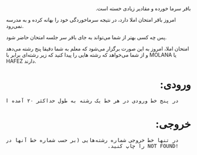 <p dir='rtl'>
باقر سرما خورده و مقادیر زیادی خسته‌ است.

امروز باقر امتحان املا دارد، در نتیجه سرماخوردگی خود را بهانه کرده و به مدرسه نمی‌رود.

پس چه کسی بهتر از شما می‌تواند به جای باقر سر جلسه امتحان حاضر شود.

امتحان املا، امروز به این صورت برگزار می‌شود که معلم به شما دقیقا پنج رشته می‌دهد و از شما می‌خواهد که رشته هایی را پیدا کنید که زیر رشته‌ای برابر با MOLANA یا HAFEZ دارند.
</p>
<h1 dir='rtl'>ورودی: </h1>
<pre dir='rtl'>
    در پنج خط ورودی در هر خط یک رشته به طول حداکثر ۲۰ آمده است، متشکل از حروف بزرگ الفبای انگلیسی، اعداد انگلیسی و کاراکتر -.
</pre>
<h1 dir='rtl'>خروجی: </h1>
<pre dir='rtl'>
    در تنها خط خروجی شماره رشته‌هایی (بر حسب شماره خط آنها در ورودی) را به ترتیب صعودی چاپ کنید که شامل زیر رشته‌‌هایی برابر با MOLANA یا HAFEZ و یا هر دو باشند. اگر چنین رشته ای وجود نداشت، در خروجی عبارت 
    <span dir='ltr'>NOT FOUND!</span> را چاپ کنید.
</pre>